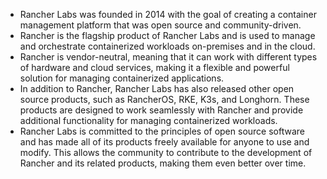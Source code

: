 - Rancher Labs was founded in 2014 with the goal of creating a container management platform that was open source and community-driven.
- Rancher is the flagship product of Rancher Labs and is used to manage and orchestrate containerized workloads on-premises and in the cloud.
- Rancher is vendor-neutral, meaning that it can work with different types of hardware and cloud services, making it a flexible and powerful solution for managing containerized applications.
- In addition to Rancher, Rancher Labs has also released other open source products, such as RancherOS, RKE, K3s, and Longhorn. These products are designed to work seamlessly with Rancher and provide additional functionality for managing containerized workloads.
- Rancher Labs is committed to the principles of open source software and has made all of its products freely available for anyone to use and modify. This allows the community to contribute to the development of Rancher and its related products, making them even better over time.
